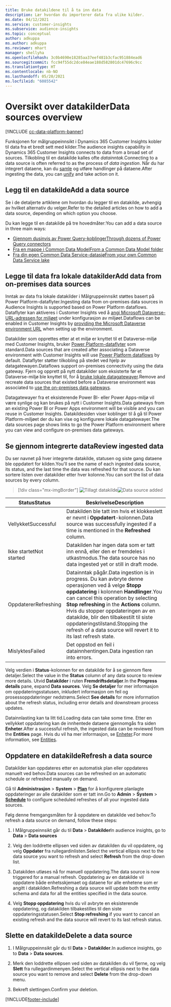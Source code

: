 ```yaml
---
title: Bruke datakildene til å ta inn data
description: Lær hvordan du importerer data fra ulike kilder.
ms.date: 04/12/2021
ms.service: customer-insights
ms.subservice: audience-insights
ms.topic: conceptual
author: adkuppa
ms.author: adkuppa
ms.reviewer: mhart
manager: shellyha
ms.openlocfilehash: 3c0b4690e18285aa37eef481b3cfac951884ead6
ms.sourcegitcommit: fcc94f55dc2dce84eae188d582801dc47696c9cc
ms.translationtype: HT
ms.contentlocale: nb-NO
ms.lasthandoff: 05/20/2021
ms.locfileid: "6085542"
---
```

# <a name="data-sources-overview"></a><span data-ttu-id="50781-103">Oversikt over datakilder</span><span class="sxs-lookup"><span data-stu-id="50781-103">Data sources overview</span></span>

[!INCLUDE [cc-data-platform-banner](../includes/cc-data-platform-banner.md)]

<span data-ttu-id="50781-104">Funksjonen for målgruppeinnsikt i Dynamics 365 Customer Insights kobler til data fra et bredt sett med kilder.</span><span class="sxs-lookup"><span data-stu-id="50781-104">The audience insights capability in Dynamics 365 Customer Insights connects to data from a broad set of sources.</span></span> <span data-ttu-id="50781-105">Tilkobling til en datakilde kalles ofte *datainntak*.</span><span class="sxs-lookup"><span data-stu-id="50781-105">Connecting to a data source is often referred to as the process of *data ingestion*.</span></span> <span data-ttu-id="50781-106">Når du har integrert dataene, kan du [samle](data-unification.md) og utføre handlinger på dataene.</span><span class="sxs-lookup"><span data-stu-id="50781-106">After ingesting the data, you can [unify](data-unification.md) and take action on it.</span></span>

## <a name="add-a-data-source"></a><span data-ttu-id="50781-107">Legg til en datakilde</span><span class="sxs-lookup"><span data-stu-id="50781-107">Add a data source</span></span>

<span data-ttu-id="50781-108">Se i de detaljerte artiklene om hvordan du legger til en datakilde, avhengig av hvilket alternativ du velger.</span><span class="sxs-lookup"><span data-stu-id="50781-108">Refer to the detailed articles on how to add a data source, depending on which option you choose.</span></span>

<span data-ttu-id="50781-109">Du kan legge til en datakilde på tre hovedmåter:</span><span class="sxs-lookup"><span data-stu-id="50781-109">You can add a data source in three main ways:</span></span>

- [<span data-ttu-id="50781-110">Gjennom dusinvis av Power Query-koblinger</span><span class="sxs-lookup"><span data-stu-id="50781-110">Through dozens of Power Query connectors</span></span>](connect-power-query.md)
- [<span data-ttu-id="50781-111">Fra en mappe i Common Data Model</span><span class="sxs-lookup"><span data-stu-id="50781-111">From a Common Data Model folder</span></span>](connect-common-data-model.md)
- [<span data-ttu-id="50781-112">Fra din egen Common Data Service-datasjø</span><span class="sxs-lookup"><span data-stu-id="50781-112">From your own Common Data Service lake</span></span>](connect-common-data-service-lake.md)

## <a name="add-data-from-on-premises-data-sources"></a><span data-ttu-id="50781-113">Legge til data fra lokale datakilder</span><span class="sxs-lookup"><span data-stu-id="50781-113">Add data from on-premises data sources</span></span>

<span data-ttu-id="50781-114">Inntak av data fra lokale datakilder i Målgruppeinnsikt støttes basert på Power Platform-dataflyter.</span><span class="sxs-lookup"><span data-stu-id="50781-114">Ingesting data from on-premises data sources in Audience Insights is supported based on Power Platform dataflows.</span></span> <span data-ttu-id="50781-115">Dataflyter kan aktiveres i Customer Insights ved å [angi Microsoft Dataverse-URL-adressen for miljøet](manage-environments.md#create-an-environment-in-an-existing-organization) under konfigurasjon av miljøet.</span><span class="sxs-lookup"><span data-stu-id="50781-115">Dataflows can be enabled in Customer Insights by [providing the Microsoft Dataverse environment URL](manage-environments.md#create-an-environment-in-an-existing-organization) when setting up the environment.</span></span>

<span data-ttu-id="50781-116">Datakilder som opprettes etter at et miljø er knyttet til et Dataverse-miljø med Customer Insights, bruker [Power Platform-dataflyter](/power-query/dataflows/overview-dataflows-across-power-platform-dynamics-365) som standard.</span><span class="sxs-lookup"><span data-stu-id="50781-116">Data sources that are created after associating a Dataverse environment with Customer Insights will use [Power Platform dataflows](/power-query/dataflows/overview-dataflows-across-power-platform-dynamics-365) by default.</span></span> <span data-ttu-id="50781-117">Dataflyter støtter tilkobling på stedet ved hjelp av datagatewayen.</span><span class="sxs-lookup"><span data-stu-id="50781-117">Dataflows support on-premises connectivity using the data gateway.</span></span> <span data-ttu-id="50781-118">Fjern og opprett på nytt datakilder som eksisterte før et Dataverse-miljø ble knyttet til, for å [bruke lokale datagatewayer](/powerapps/maker/data-platform/using-dataflows-with-on-premises-data.md).</span><span class="sxs-lookup"><span data-stu-id="50781-118">Remove and recreate data sources that existed before a Dataverse environment was associated to [use the on-premises data gateways](/powerapps/maker/data-platform/using-dataflows-with-on-premises-data.md).</span></span>

<span data-ttu-id="50781-119">Datagatewayer fra et eksisterende Power BI- eller Power Apps-miljø vil være synlige og kan brukes på nytt i Customer Insights.</span><span class="sxs-lookup"><span data-stu-id="50781-119">Data gateways from an existing Power BI or Power Apps environment will be visible and you can reuse in Customer Insights.</span></span> <span data-ttu-id="50781-120">Datakildesiden viser koblinger til å gå til Power Platform-miljøet der du kan vise og konfigurere lokale datagatewayer.</span><span class="sxs-lookup"><span data-stu-id="50781-120">The data sources page shows links to go the Power Platform environment where you can view and configure on-premises data gateways.</span></span>

## <a name="review-ingested-data"></a><span data-ttu-id="50781-121">Se gjennom integrerte data</span><span class="sxs-lookup"><span data-stu-id="50781-121">Review ingested data</span></span>

<span data-ttu-id="50781-122">Du ser navnet på hver integrerte datakilde, statusen og siste gang dataene ble oppdatert for kilden.</span><span class="sxs-lookup"><span data-stu-id="50781-122">You'll see the name of each ingested data source, its status, and the last time the data was refreshed for that source.</span></span> <span data-ttu-id="50781-123">Du kan sortere listen over datakilder etter hver kolonne.</span><span class="sxs-lookup"><span data-stu-id="50781-123">You can sort the list of data sources by every column.</span></span>

> [!div class="mx-imgBorder"]
> <span data-ttu-id="50781-124">![Tillagt datakilde](media/configure-data-datasource-added.png "Tillagt datakilde")</span><span class="sxs-lookup"><span data-stu-id="50781-124">![Data source added](media/configure-data-datasource-added.png "Data source added")</span></span>

|<span data-ttu-id="50781-125">Status</span><span class="sxs-lookup"><span data-stu-id="50781-125">Status</span></span>  |<span data-ttu-id="50781-126">Beskrivelse</span><span class="sxs-lookup"><span data-stu-id="50781-126">Description</span></span>  |
|---------|---------|
|<span data-ttu-id="50781-127">Vellykket</span><span class="sxs-lookup"><span data-stu-id="50781-127">Successful</span></span>   |<span data-ttu-id="50781-128">Datakilden ble tatt inn hvis et klokkeslett er nevnt i **Oppdatert**-kolonnen.</span><span class="sxs-lookup"><span data-stu-id="50781-128">Data source was successfully ingested if a time is mentioned in the **Refreshed** column.</span></span>
|<span data-ttu-id="50781-129">Ikke startet</span><span class="sxs-lookup"><span data-stu-id="50781-129">Not started</span></span>   |<span data-ttu-id="50781-130">Datakilden har ingen data som er tatt inn ennå, eller den er fremdeles i utkastmodus.</span><span class="sxs-lookup"><span data-stu-id="50781-130">The data source has no data ingested yet or still in draft mode.</span></span>         |
|<span data-ttu-id="50781-131">Oppdaterer</span><span class="sxs-lookup"><span data-stu-id="50781-131">Refreshing</span></span>    |<span data-ttu-id="50781-132">Datainntak pågår.</span><span class="sxs-lookup"><span data-stu-id="50781-132">Data ingestion is in progress.</span></span> <span data-ttu-id="50781-133">Du kan avbryte denne operasjonen ved å velge **Stopp oppdatering** i kolonnen **Handlinger**.</span><span class="sxs-lookup"><span data-stu-id="50781-133">You can cancel this operation by selecting **Stop refreshing** in the **Actions** column.</span></span> <span data-ttu-id="50781-134">Hvis du stopper oppdateringen av en datakilde, blir den tilbakestilt til siste oppdateringstilstand.</span><span class="sxs-lookup"><span data-stu-id="50781-134">Stopping the refresh of a data source will revert it to its last refresh state.</span></span>       |
|<span data-ttu-id="50781-135">Mislyktes</span><span class="sxs-lookup"><span data-stu-id="50781-135">Failed</span></span>     |<span data-ttu-id="50781-136">Det oppstod en feil i datainnhentingen.</span><span class="sxs-lookup"><span data-stu-id="50781-136">Data ingestion ran into errors.</span></span>         |

<span data-ttu-id="50781-137">Velg verdien i **Status**-kolonnen for en datakilde for å se gjennom flere detaljer.</span><span class="sxs-lookup"><span data-stu-id="50781-137">Select the value in the **Status** column of any data source to review more details.</span></span> <span data-ttu-id="50781-138">Utvid **Datakilder** i ruten **Fremdriftsdetaljer**.</span><span class="sxs-lookup"><span data-stu-id="50781-138">In the **Progress details** pane, expand **Data sources**.</span></span> <span data-ttu-id="50781-139">Velg **Se detaljer** for mer informasjon om oppdateringsstatusen, inkludert informasjon om feil og prosessoppdateringer nedstrøms.</span><span class="sxs-lookup"><span data-stu-id="50781-139">Select **See details** for more information about the refresh status, including error details and downstream process updates.</span></span>

<span data-ttu-id="50781-140">Datainnlasting kan ta litt tid.</span><span class="sxs-lookup"><span data-stu-id="50781-140">Loading data can take some time.</span></span> <span data-ttu-id="50781-141">Etter en vellykket oppdatering kan de innhentede dataene gjennomgås fra siden **Enheter**.</span><span class="sxs-lookup"><span data-stu-id="50781-141">After a successful refresh, the ingested data can be reviewed from the **Entities** page.</span></span> <span data-ttu-id="50781-142">Hvis du vil ha mer informasjon, se [Enheter](entities.md).</span><span class="sxs-lookup"><span data-stu-id="50781-142">For more information, see [Entities](entities.md).</span></span>

## <a name="refresh-a-data-source"></a><span data-ttu-id="50781-143">Oppdatere en datakilde</span><span class="sxs-lookup"><span data-stu-id="50781-143">Refresh a data source</span></span>

<span data-ttu-id="50781-144">Datakilder kan oppdateres etter en automatisk plan eller oppdateres manuelt ved behov.</span><span class="sxs-lookup"><span data-stu-id="50781-144">Data sources can be refreshed on an automatic schedule or refreshed manually on demand.</span></span> 

<span data-ttu-id="50781-145">Gå til **Administrasjon** > **System** > [**Plan**](system.md#schedule-tab) for å konfigurere planlagte oppdateringer av alle datakilder som er tatt inn.</span><span class="sxs-lookup"><span data-stu-id="50781-145">Go to **Admin** > **System** > [**Schedule**](system.md#schedule-tab) to configure scheduled refreshes of all your ingested data sources.</span></span>

<span data-ttu-id="50781-146">Følg denne fremgangsmåten for å oppdatere en datakilde ved behov:</span><span class="sxs-lookup"><span data-stu-id="50781-146">To refresh a data source on demand, follow these steps:</span></span>

1. <span data-ttu-id="50781-147">I Målgruppeinnsikt går du til **Data** > **Datakilder**</span><span class="sxs-lookup"><span data-stu-id="50781-147">In audience insights, go to **Data** > **Data sources**</span></span>

2. <span data-ttu-id="50781-148">Velg den loddrette ellipsen ved siden av datakilden du vil oppdatere, og velg **Oppdater** fra rullegardinlisten.</span><span class="sxs-lookup"><span data-stu-id="50781-148">Select the vertical ellipsis next to the data source you want to refresh and select **Refresh** from the drop-down list.</span></span>

3. <span data-ttu-id="50781-149">Datakilden utløses nå for manuell oppdatering.</span><span class="sxs-lookup"><span data-stu-id="50781-149">The data source is now triggered for a manual refresh.</span></span> <span data-ttu-id="50781-150">Oppdatering av en datakilde vil oppdatere både enhetsskjemaet og dataene for alle enhetene som er angitt i datakilden.</span><span class="sxs-lookup"><span data-stu-id="50781-150">Refreshing a data source will update both the entity schema and data for all the entities specified in the data source.</span></span>

4. <span data-ttu-id="50781-151">Velg **Stopp oppdatering** hvis du vil avbryte en eksisterende oppdatering, og datakilden tilbakestilles til den siste oppdateringsstatusen.</span><span class="sxs-lookup"><span data-stu-id="50781-151">Select **Stop refreshing** if you want to cancel an existing refresh and the data source will revert to its last refresh status.</span></span>

## <a name="delete-a-data-source"></a><span data-ttu-id="50781-152">Slette en datakilde</span><span class="sxs-lookup"><span data-stu-id="50781-152">Delete a data source</span></span>

1. <span data-ttu-id="50781-153">I Målgruppeinnsikt går du til **Data** > **Datakilder**.</span><span class="sxs-lookup"><span data-stu-id="50781-153">In audience insights, go to **Data** > **Data sources**.</span></span>

2. <span data-ttu-id="50781-154">Merk den loddrette ellipsen ved siden av datakilden du vil fjerne, og velg **Slett** fra rullegardinmenyen.</span><span class="sxs-lookup"><span data-stu-id="50781-154">Select the vertical ellipsis next to the data source you want to remove and select **Delete** from the drop-down menu.</span></span>

3. <span data-ttu-id="50781-155">Bekreft slettingen.</span><span class="sxs-lookup"><span data-stu-id="50781-155">Confirm your deletion.</span></span>


[!INCLUDE[footer-include](../includes/footer-banner.md)]
